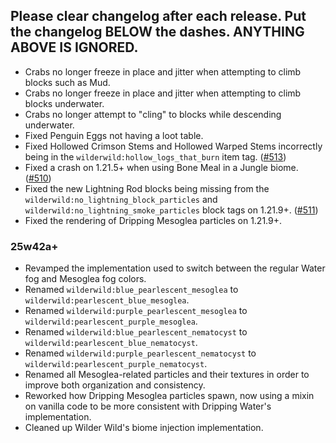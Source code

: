 Please clear changelog after each release.
Put the changelog BELOW the dashes. ANYTHING ABOVE IS IGNORED.
-----------------
- Crabs no longer freeze in place and jitter when attempting to climb blocks such as Mud.
- Crabs no longer freeze in place and jitter when attempting to climb blocks underwater.
- Crabs no longer attempt to "cling" to blocks while descending underwater.
- Fixed Penguin Eggs not having a loot table.
- Fixed Hollowed Crimson Stems and Hollowed Warped Stems incorrectly being in the `wilderwild:hollow_logs_that_burn` item tag. ([#513](https://github.com/FrozenBlock/WilderWild/issues/513))
- Fixed a crash on 1.21.5+ when using Bone Meal in a Jungle biome. ([#510](https://github.com/FrozenBlock/WilderWild/issues/510))
- Fixed the new Lightning Rod blocks being missing from the `wilderwild:no_lightning_block_particles` and `wilderwild:no_lightning_smoke_particles` block tags on 1.21.9+. ([#511](https://github.com/FrozenBlock/WilderWild/issues/511))
- Fixed the rendering of Dripping Mesoglea particles on 1.21.9+.

### 25w42a+
- Revamped the implementation used to switch between the regular Water fog and Mesoglea fog colors.
- Renamed `wilderwild:blue_pearlescent_mesoglea` to `wilderwild:pearlescent_blue_mesoglea`.
- Renamed `wilderwild:purple_pearlescent_mesoglea` to `wilderwild:pearlescent_purple_mesoglea`.
- Renamed `wilderwild:blue_pearlescent_nematocyst` to `wilderwild:pearlescent_blue_nematocyst`.
- Renamed `wilderwild:purple_pearlescent_nematocyst` to `wilderwild:pearlescent_purple_nematocyst`.
- Renamed all Mesoglea-related particles and their textures in order to improve both organization and consistency.
- Reworked how Dripping Mesoglea particles spawn, now using a mixin on vanilla code to be more consistent with Dripping Water's implementation.
- Cleaned up Wilder Wild's biome injection implementation.
